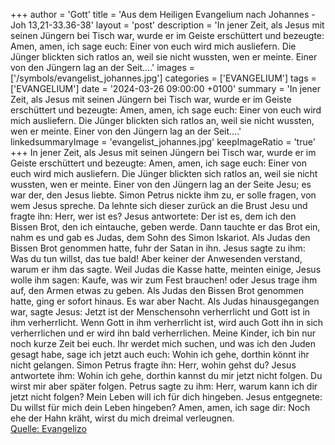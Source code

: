 +++
author = 'Gott'
title = 'Aus dem Heiligen Evangelium nach Johannes - Joh 13,21-33.36-38'
layout = 'post'
description = 'In jener Zeit, als Jesus mit seinen Jüngern bei Tisch war, wurde er im Geiste erschüttert und bezeugte: Amen, amen, ich sage euch: Einer von euch wird mich ausliefern. Die Jünger blickten sich ratlos an, weil sie nicht wussten, wen er meinte. Einer von den Jüngern lag an der Seit....'
images = ['/symbols/evangelist_johannes.jpg']
categories = ['EVANGELIUM']
tags = ['EVANGELIUM']
date = '2024-03-26 09:00:00 +0100'
summary = 'In jener Zeit, als Jesus mit seinen Jüngern bei Tisch war, wurde er im Geiste erschüttert und bezeugte: Amen, amen, ich sage euch: Einer von euch wird mich ausliefern. Die Jünger blickten sich ratlos an, weil sie nicht wussten, wen er meinte. Einer von den Jüngern lag an der Seit....'
linkedsummaryImage = 'evangelist_johannes.jpg'
keepImageRatio = 'true'
+++
In jener Zeit, als Jesus mit seinen Jüngern bei Tisch war, wurde er im Geiste erschüttert und bezeugte: Amen, amen, ich sage euch: Einer von euch wird mich ausliefern.
Die Jünger blickten sich ratlos an, weil sie nicht wussten, wen er meinte.
Einer von den Jüngern lag an der Seite Jesu; es war der, den Jesus liebte.<!--more-->
Simon Petrus nickte ihm zu, er solle fragen, von wem Jesus spreche.
Da lehnte sich dieser zurück an die Brust Jesu und fragte ihn: Herr, wer ist es?
Jesus antwortete: Der ist es, dem ich den Bissen Brot, den ich eintauche, geben werde. Dann tauchte er das Brot ein, nahm es und gab es Judas, dem Sohn des Simon Iskariot.
Als Judas den Bissen Brot genommen hatte, fuhr der Satan in ihn. Jesus sagte zu ihm: Was du tun willst, das tue bald!
Aber keiner der Anwesenden verstand, warum er ihm das sagte.
Weil Judas die Kasse hatte, meinten einige, Jesus wolle ihm sagen: Kaufe, was wir zum Fest brauchen! oder Jesus trage ihm auf, den Armen etwas zu geben.
Als Judas den Bissen Brot genommen hatte, ging er sofort hinaus. Es war aber Nacht.
Als Judas hinausgegangen war, sagte Jesus: Jetzt ist der Menschensohn verherrlicht und Gott ist in ihm verherrlicht.
Wenn Gott in ihm verherrlicht ist, wird auch Gott ihn in sich verherrlichen und er wird ihn bald verherrlichen.
Meine Kinder, ich bin nur noch kurze Zeit bei euch. Ihr werdet mich suchen, und was ich den Juden gesagt habe, sage ich jetzt auch euch: Wohin ich gehe, dorthin könnt ihr nicht gelangen.
Simon Petrus fragte ihn: Herr, wohin gehst du? Jesus antwortete ihm: Wohin ich gehe, dorthin kannst du mir jetzt nicht folgen. Du wirst mir aber später folgen.
Petrus sagte zu ihm: Herr, warum kann ich dir jetzt nicht folgen? Mein Leben will ich für dich hingeben.
Jesus entgegnete: Du willst für mich dein Leben hingeben? Amen, amen, ich sage dir: Noch ehe der Hahn kräht, wirst du mich dreimal verleugnen.<br> [Quelle: Evangelizo](https://evangeliumtagfuertag.org/DE/gospel)